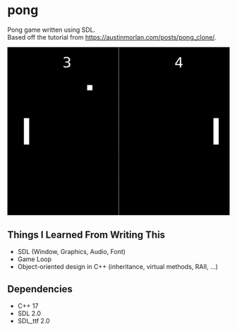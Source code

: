 # pong

Pong game written using SDL.  
Based off the tutorial from https://austinmorlan.com/posts/pong_clone/.

![Gameplay Demo](demo.png)

## Things I Learned From Writing This

- SDL (Window, Graphics, Audio, Font)
- Game Loop
- Object-oriented design in C++ (inheritance, virtual methods, RAII, ...)

## Dependencies

- C++ 17  
- SDL 2.0  
- SDL_ttf 2.0